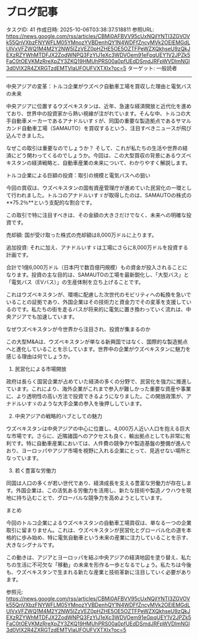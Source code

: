 # ブログ記事

タスクID: 41
作成日時: 2025-10-06T03:38:37.518811
参照URL: https://news.google.com/rss/articles/CBMi0AFBVV95cUxNQjlYNTI3ZGVOVk55QnVXbzFNYWFLM05YMnozYVBDenhQY1N4WDFfZncyMVk2OElEMGdLUlVxVFZWQ1M4M2Y2NW5lZzVEZ0pHZHE5OE5OZTFPeWZXQkhseU9zQkJEXzRZYWhMTDFJX2ZodWNPQ3FzYlJ1eXc3WDVOem91eFpqUEY1V2JPZk5FaC0tOEVKMzRreXpZY3ZKQ19HMUhPRS00a0pfUEdDSmdJRFpWVDlmNGl3d0VlX2R4ZXRGTzdEMTVlaUFOUFVXTXIx?oc=5
ターゲット: 一般読者

---

中央アジアの変革：トルコ企業がウズベク自動車工場を買収した理由と電気バスの未来

中央アジアに位置するウズベキスタンは、近年、急速な経済開放と近代化を進めており、世界中の投資家から熱い視線が注がれています。そんな中、トルコの大手自動車メーカーであるアナドルいすゞが、同国の重要な製造拠点であるサマルカンド自動車工場（SAMAUTO）を買収するという、注目すべきニュースが飛び込んできました。

なぜこの取引は重要なのでしょうか？ そして、これが私たちの生活や世界の経済にどう関わってくるのでしょうか。今回は、この大型買収の背景にあるウズベキスタンの経済戦略と、自動車産業の未来について、わかりやすく解説します。

トルコ企業による巨額の投資：取引の規模と電気バスへの狙い

今回の買収は、ウズベキスタンの国有資産管理庁が進めていた民営化の一環として行われました。トルコのアナドルいすゞが取得したのは、SAMAUTOの株式の**75.2％**という支配的な割合です。

この取引で特に注目すべきは、その金額の大きさだけでなく、未来への明確な投資です。

売却額: 国が受け取った株式の売却額は8,000万ドルに上ります。

追加投資: それに加え、アナドルいすゞは工場にさらに8,000万ドルを投資する計画です。

合計で1億6,000万ドル（日本円で数百億円規模）もの資金が投入されることになります。投資の主な目的は、SAMAUTOの工場を最新鋭化し、「大型バス」と「電気バス（EVバス）」の生産体制を立ち上げることです。

これはウズベキスタンが、環境に配慮した次世代のモビリティへの転換を急いでいることの証拠であり、外国企業はその技術力と資金力でその変革を支援しているのです。私たちの街を走るバスが将来的に電気に置き換わっていく流れは、中央アジアでも加速しています。

なぜウズベキスタンが今世界から注目され、投資が集まるのか

この大型M&Aは、ウズベキスタンが単なる新興国ではなく、国際的な製造拠点へと進化していることを示しています。世界中の企業がウズベキスタンに魅力を感じる理由は何でしょうか。

1. 民営化による市場開放

政府は長らく国営企業が占めていた経済の多くの分野で、民営化を強力に推進しています。これにより、海外企業がこれまで参入が難しかった重要な資産や事業に、より透明性の高い方法で投資できるようになりました。この開放政策が、アナドルいすゞのような大手企業の参入を後押ししています。

2. 中央アジアの戦略的ハブとしての魅力

ウズベキスタンは中央アジアの中心に位置し、4,000万人近い人口を抱える巨大な市場です。さらに、近隣諸国へのアクセスも良く、輸出拠点としても非常に有利です。特に自動車産業においては、人件費の競争力や製造基盤の整備が進んでおり、ヨーロッパやアジア市場を視野に入れる企業にとって、見逃せない場所となっています。

3. 若く豊富な労働力

同国は人口の多くが若い世代であり、経済成長を支える豊富な労働力が存在します。外国企業は、この活気ある労働力を活用し、新たな技術や製造ノウハウを現地に持ち込むことで、グローバルな競争力を高めようとしています。

まとめ

今回のトルコ企業によるウズベキスタンの自動車工場買収は、単なる一つの企業取引に留まりません。これは、ウズベキスタンが民営化とグローバル化の道を本格的に歩み始め、特に電気自動車という未来の産業に注力していることを示す、大きなシグナルです。

この動きは、アジアとヨーロッパを結ぶ中央アジアの経済地図を塗り替え、私たちの生活に不可欠な「移動」の未来を形作る一歩となるでしょう。私たちは今後も、ウズベキスタンで生まれる新たな産業と技術革新に注目していく必要があります。

参照元: https://news.google.com/rss/articles/CBMi0AFBVV95cUxNQjlYNTI3ZGVOVk55QnVXbzFNYWFLM05YMnozYVBDenhQY1N4WDFfZncyMVk2OElEMGdLUlVxVFZWQ1M4M2Y2NW5lZzVEZ0pHZHE5OE5OZTFPeWZXQkhseU9zQkJEXzRZYWhMTDFJX2ZodWNPQ3FzYlJ1eXc3WDVOem91eGpqUEY1V2JPZk5FaC0tOEVKMzRreXpZY3ZKQ19HMUhPRS00a0pfUEdDSmdJRFpWVDlmNGl3d0VlX2R4ZXRGTzdEMTVlaUFOUFVXTXIx?oc=5